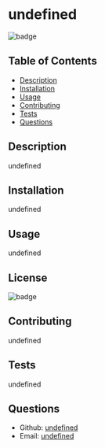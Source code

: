 # undefined

  
  ![badge](https://img.shields.io/badge/license-undefined-blue)
    

  ## Table of Contents 
  * [Description](#description)
  * [Installation](#installation)
  * [Usage](#usage)
  * [Contributing](#contributing)
  * [Tests](#tests)
  * [Questions](#questions)
  
  ## Description 
  undefined

  ## Installation
  undefined

  ## Usage
  undefined
 
  ## License
  
  ![badge](https://img.shields.io/badge/license-undefined-blue)
    
  
   
  

  ## Contributing 
  undefined

  ## Tests
  undefined

  ## Questions 
  * Github: [undefined](https://github.com/undefined)
  * Email: [undefined](mailto:undefined)
